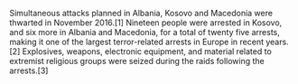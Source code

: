 Simultaneous attacks planned in Albania, Kosovo and Macedonia were thwarted in November 2016.[1] Nineteen people were arrested in Kosovo, and six more in Albania and Macedonia, for a total of twenty five arrests, making it one of the largest terror-related arrests in Europe in recent years.[2] Explosives, weapons, electronic equipment, and material related to extremist religious groups were seized during the raids following the arrests.[3]
